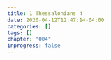 ```yaml
---
title: 1 Thessalonians 4
date: 2020-04-12T12:47:14-04:00
categories: []
tags: []
chapter: "004"
inprogress: false
---
```


